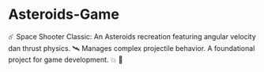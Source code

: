 # Asteroids-Game
☄️ Space Shooter Classic: An Asteroids recreation featuring angular velocity dan thrust physics. 🛰️ Manages complex projectile behavior. A foundational project for game development. 💥 🌠
